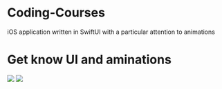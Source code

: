 # Coding-Courses

iOS application written in SwiftUI with a particular attention to animations

# Get know UI and aminations

![](https://media.giphy.com/media/KeEJtRE5pT0ZfwdvAT/giphy.gif)
![](https://media.giphy.com/media/KZY7pSeRSX6MuZsY5W/giphy.gif)
